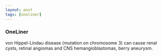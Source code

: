 ```yaml
---
layout: post
tags: [oneliner]
---
```



### OneLiner

von Hippel-Lindau disease (mutation on chromosome 3) can cause renal cysts, retinal angiomas and CNS hemangioblastomas, berry aneurysm.
